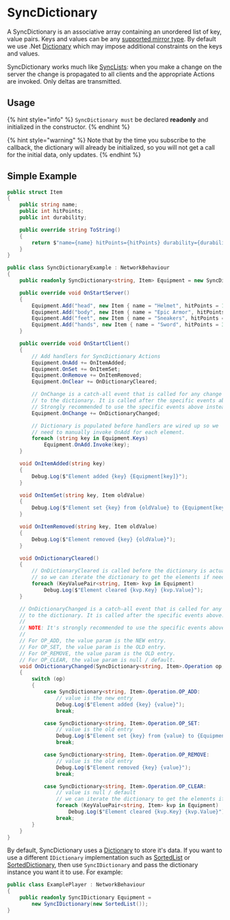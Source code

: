 # SyncDictionary

A SyncDictionary is an associative array containing an unordered list of key, value pairs. Keys and values can be any [supported mirror type](../data-types.md). By default we use .Net [Dictionary](https://docs.microsoft.com/en-us/dotnet/api/system.collections.generic.dictionary-2?view=netcore-3.1) which may impose additional constraints on the keys and values.

SyncDictionary works much like [SyncLists](synclists.md): when you make a change on the server the change is propagated to all clients and the appropriate Actions are invoked. Only deltas are transmitted.

## Usage <a href="#usage" id="usage"></a>

{% hint style="info" %}
`SyncDictionary must` be declared **readonly** and initialized in the constructor.
{% endhint %}

{% hint style="warning" %}
Note that by the time you subscribe to the callback, the dictionary will already be initialized, so you will not get a call for the initial data, only updates.
{% endhint %}

## Simple Example <a href="#simple-example" id="simple-example"></a>

```csharp
public struct Item
{
    public string name;
    public int hitPoints;
    public int durability;

    public override string ToString()
    {
        return $"name={name} hitPoints={hitPoints} durability={durability}";
    }
}

public class SyncDictionaryExample : NetworkBehaviour
{
    public readonly SyncDictionary<string, Item> Equipment = new SyncDictionary<string, Item>();

    public override void OnStartServer()
    {
        Equipment.Add("head", new Item { name = "Helmet", hitPoints = 10, durability = 20 });
        Equipment.Add("body", new Item { name = "Epic Armor", hitPoints = 50, durability = 50 });
        Equipment.Add("feet", new Item { name = "Sneakers", hitPoints = 3, durability = 40 });
        Equipment.Add("hands", new Item { name = "Sword", hitPoints = 30, durability = 15 });
    }

    public override void OnStartClient()
    {
        // Add handlers for SyncDictionary Actions
        Equipment.OnAdd += OnItemAdded;
        Equipment.OnSet += OnItemSet;
        Equipment.OnRemove += OnItemRemoved;
        Equipment.OnClear += OnDictionaryCleared;

        // OnChange is a catch-all event that is called for any change
        // to the dictionary. It is called after the specific events above.
        // Strongly recommended to use the specific events above instead!
        Equipment.OnChange += OnDictionaryChanged;

        // Dictionary is populated before handlers are wired up so we
        // need to manually invoke OnAdd for each element.
        foreach (string key in Equipment.Keys)
            Equipment.OnAdd.Invoke(key);
    }

    void OnItemAdded(string key)
    {
        Debug.Log($"Element added {key} {Equipment[key]}");
    }

    void OnItemSet(string key, Item oldValue)
    {
        Debug.Log($"Element set {key} from {oldValue} to {Equipment[key]}");
    }

    void OnItemRemoved(string key, Item oldValue)
    {
        Debug.Log($"Element removed {key} {oldValue}");
    }

    void OnDictionaryCleared()
    {
        // OnDictionaryCleared is called before the dictionary is actually cleared
        // so we can iterate the dictionary to get the elements if needed.
        foreach (KeyValuePair<string, Item> kvp in Equipment)
            Debug.Log($"Element cleared {kvp.Key} {kvp.Value}");
    }

    // OnDictionaryChanged is a catch-all event that is called for any change
    // to the dictionary. It is called after the specific events above.
    //
    // NOTE: It's strongly recommended to use the specific events above instead!
    //
    // For OP_ADD, the value param is the NEW entry.
    // For OP_SET, the value param is the OLD entry.
    // For OP_REMOVE, the value param is the OLD entry.
    // For OP_CLEAR, the value param is null / default.
    void OnDictionaryChanged(SyncDictionary<string, Item>.Operation op, string key, Item value)
    {
        switch (op)
        {
            case SyncDictionary<string, Item>.Operation.OP_ADD:
                // value is the new entry
                Debug.Log($"Element added {key} {value}");
                break;

            case SyncDictionary<string, Item>.Operation.OP_SET:
                // value is the old entry
                Debug.Log($"Element set {key} from {value} to {Equipment[key]}");
                break;

            case SyncDictionary<string, Item>.Operation.OP_REMOVE:
                // value is the old entry
                Debug.Log($"Element removed {key} {value}");
                break;

            case SyncDictionary<string, Item>.Operation.OP_CLEAR:
                // value is null / default
                // we can iterate the dictionary to get the elements if needed.
                foreach (KeyValuePair<string, Item> kvp in Equipment)
                    Debug.Log($"Element cleared {kvp.Key} {kvp.Value}");
                break;
        }
    }
}
```

By default, SyncDictionary uses a [Dictionary](https://docs.microsoft.com/en-us/dotnet/api/system.collections.generic.dictionary-2?view=netcore-3.1) to store it's data. If you want to use a different `IDictionary` implementation such as [SortedList](https://docs.microsoft.com/en-us/dotnet/api/system.collections.sortedlist?view=netcore-3.1) or [SortedDictionary](https://docs.microsoft.com/en-us/dotnet/api/system.collections.generic.sorteddictionary-2?view=netcore-3.1), then use `SyncIDictionary` and pass the dictionary instance you want it to use. For example:

```csharp
public class ExamplePlayer : NetworkBehaviour
{
    public readonly SyncIDictionary Equipment = 
        new SyncIDictionary(new SortedList());
}
```
